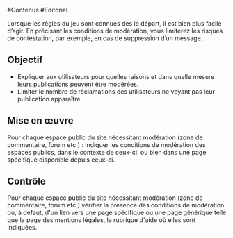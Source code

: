 
#Contenus #Editorial

Lorsque les règles du jeu sont connues dès le départ, il est bien plus facile d’agir. En précisant les conditions de modération, vous limiterez les risques de contestation, par exemple, en cas de suppression d’un message.

Objectif
--------

*   Expliquer aux utilisateurs pour quelles raisons et dans quelle mesure leurs publications peuvent être modérées.
*   Limiter le nombre de réclamations des utilisateurs ne voyant pas leur publication apparaître.

Mise en œuvre
-------------

Pour chaque espace public du site nécessitant modération (zone de commentaire, forum etc.) : indiquer les conditions de modération des espaces publics, dans le contexte de ceux-ci, ou bien dans une page spécifique disponible depuis ceux-ci.

Contrôle
--------

Pour chaque espace public du site nécessitant modération (zone de commentaire, forum etc.) vérifier la présence des conditions de modération ou, à défaut, d'un lien vers une page spécifique ou une page générique telle que la page des mentions légales, la rubrique d'aide où elles sont indiquées.

